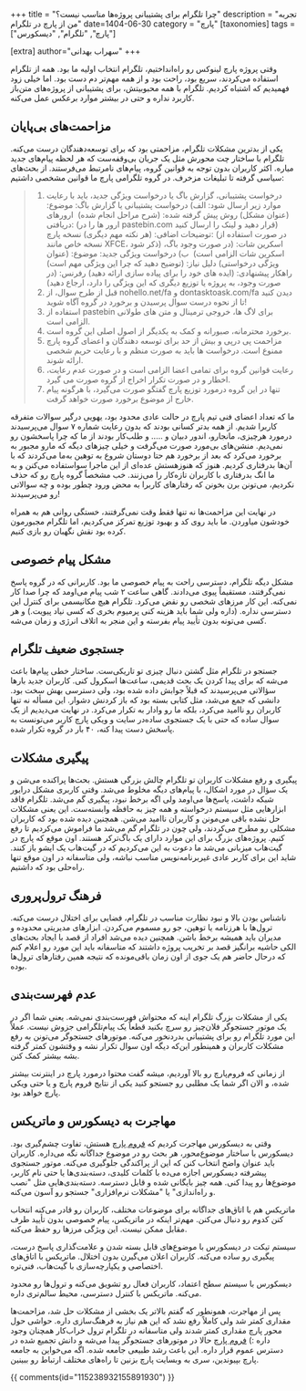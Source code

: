 +++
title = "چرا تلگرام برای پشتیبانی پروژه‌ها مناسب نیست؟"
description = "تجربه من از پارچ در تلگرام"
date=1404-06-30
category = "پارچ"
[taxonomies]
tags = ["پارچ", "تلگرام", "دیسکورس"]

[extra]
author="سهراب بهدانی"
+++


وقتی پروژه پارچ لینوکس رو راه‌انداختیم، تلگرام انتخاب اولیه ما بود. همه از تلگرام استفاده می‌کردند، سریع بود، راحت بود و از همه مهم‌تر دم دست بود.
اما خیلی زود فهمیدیم که اشتباه کردیم. تلگرام با همه محبوبیتش، برای پشتیبانی از پروژه‌های متن‌باز کاربرد نداره و حتی در بیشتر موارد برعکس عمل می‌کنه.

<!-- more -->

## مزاحمت‌های بی‌پایان

یکی از بدترین مشکلات تلگرام، مزاحمتی بود که برای توسعه‌دهندگان درست می‌کنه. تلگرام با ساختار چت محورش مثل یک جریان بی‌وقفه‌ست که هر لحظه پیام‌های جدید میاره. اکثر کاربران بدون توجه به قوانین گروه، پیام‌های نامرتبط می‌فرستند. از بحث‌های سیاسی گرفته تا تبلیغات مزخرف.
در گروه تلگرامی پارچ ما قوانین مشخصی داشتیم:

>1. درخواست پشتیبانی، گزارش باگ یا درخواست ویژگی جدید، باید با رعایت موارد زیر ارسال شود:
الف) درخواست پشتیبانی یا گزارش باگ:
موضوع: (عنوان مشکل)
روش پیش گرفته شده: (شرح مراحل انجام شده)  
ارورهای دریافتی: (ارور ها را در pastebin.com قرار دهید و لینک را ارسال کنید)
توضیحات اضافی: (هر نکته مهم دیگری)
نسخه پارچ: (در صورت استفاده از نسخه خاص مانند XFCE، ذکر شود)
اسکرین شات: (در صورت وجود باگ، اسکرین شات الزامی است)  
ب) درخواست ویژگی جدید:
موضوع: (عنوان ویژگی درخواستی)
دلیل نیاز: (توضیح دهید که چرا این ویژگی مهم است)
راهکار پیشنهادی: (ایده های خود را برای پیاده سازی ارائه دهید)
رفرنس: (در صورت وجود، به پروژه یا توزیع دیگری که این ویژگی را دارد، ارجاع دهید)
>2. قبل از طرح سوال، از nohello.net/fa و dontasktoask.com/fa دیدن کنید تا از نحوه درست سوال پرسیدن و برخورد در گروه آگاه شوید!
>3. استفاده از pastebin برای لاگ ها، خروجی ترمینال و متن های طولانی الزامی است.
>4. برخورد محترمانه، صبورانه و کمک به یکدیگر از اصول اصلی این گروه است.
>5. مزاحمت پی درپی و بیش از حد برای توسعه دهندگان و اعضای گروه پارچ ممنوع است. درخواست ها باید به صورت منظم و با رعایت حریم شخصی ارائه شوند.
>6. رعایت قوانین گروه برای تمامی اعضا الزامی است و در صورت عدم رعایت، اخطار و در صورت تکرار اخراج از گروه صورت می گیرد. 
>7. تنها در این گروه درمورد توزیع پارچ گفتگو صورت می‌گیرد، با هرگونه پیام خارج از موضوع برخورد صورت خواهد گرفت.


ما که تعداد اعضای فنی تیم پارچ در حالت عادی محدود بود، یهویی درگیر سوالات متفرقه کاربرا شدیم. از همه بدتر کسانی بودند که بدون رعایت شماره ۷ سوال می‌پرسیدند درمورد هرچیزی، مانجارو، اندور دبیان و ..... و طلب‌کار بودند از ما که چرا پاسخشون رو نمی‌دیم. منشن‌های بی‌مورد صورت می‌گرفت و خیلی چیزهای دیگه که مارو مجبور به برخورد می‌کرد که بعد از برخورد هم حتا دوستان شروع به توهین به‌ما می‌کردند که با آن‌ها بدرفتاری کردیم. هنوز که هنوزهستش عده‌ای از این ماجرا سواستفاده می‌کنن و به ما انگ بدرفتاری با کاربران تازه‌کار را می‌زنند. خب مشخصاً گروه پارچ رو که حذف نکردیم، می‌تونن برن بخونن که رفتارهای کاربرا به محض ورود چطور بوده و چه سوالاتی رو می‌پرسیدند!

در نهایت این مزاحمت‌ها نه تنها فقط وقت نمی‌گرفتند، خستگی روانی هم به همراه خودشون میاوردن. ما باید روی کد و بهبود توزیع تمرکز می‌کردیم، اما تلگرام مجبورمون کرده بود نقش نگهبان رو بازی کنیم.

## مشکل پیام خصوصی

مشکل دیگه تلگرام، دسترسی راحت به پیام خصوصی ما بود. کاربرانی که در گروه پاسخ نمی‌گرفتند، مستقیماً پیوی می‌دادند. گاهی ساعت ۲ شب پیام می‌اومد که چرا صدا کار نمی‌کنه.
این کار مرزهای شخصی رو نقض می‌کرد. تلگرام هیچ مکانیسمی برای کنترل این دسترسی نداره. (داره ولی شما باید هزینه کنی پرمیوم بخری که کسی نیاد پیویت.) و هر کسی می‌تونه بدون تأیید پیام بفرسته و این منجر به اتلاف انرژی و زمان می‌شه.

## جستجوی ضعیف تلگرام

جستجو در تلگرام مثل گشتن دنبال چیزی تو تاریکی‌ست. ساختار خطی پیام‌ها باعث می‌شه که برای پیدا کردن یک بحث قدیمی، ساعت‌ها اسکرول کنی. کاربران جدید بارها سؤالاتی می‌پرسیدند که قبلاً جوابش داده شده بود، ولی دسترسی بهش سخت بود.
دانشی که جمع می‌شد، مثل کتابی بسته بود که باز کردنش دشوار. این مسأله نه تنها کاربران رو ناامید می‌کرد، بلکه ما رو وادار به تکرار می‌کرد. در نهایت می‌دیدیم از یک سوال ساده که حتی با یک جستجوی ساده‌در سایت و ویکی پارچ کاربر می‌تونست به پاسخش دست پیدا کنه، ۴۰ بار در گروه تکرار شده.



## پیگیری مشکلات

پیگیری و رفع مشکلات کاربران تو تلگرام چالش بزرگی هستش. بحث‌ها پراکنده می‌شن و یک سؤال در مورد اشکال، با پیام‌های دیگه مخلوط می‌شد. وقتی کاربری مشکل درایور شبکه داشت، پاسخ‌ها می‌اومد ولی اگه برخط نبود، پیگیری گم می‌شد.
تلگرام فاقد ابزارهایی مثل سیستم درخواسته و همه چیز به حافظه وابسته‌ست. این یعنی مشکلات حل نشده باقی می‌مونن و کاربران ناامید می‌شن. 
همچنین دیده شده بود که کاربران مشکلی رو مطرح می‌کردند، ولی چون در تلگرام گم می‌شد ما فراموش می‌کردیم تا رفع کنیم. پروژه‌های بزرگ برای این موارد دارای یک باگ‌ترکر هستند. اون موقع که پارچ در گیت‌هاب میزبانی می‌شد ما دعوت به این می‌کردیم که در گیت‌هاب یک ایشو باز کنند. شاید این برای کاربر عادی غیربرنامه‌نویس مناسب نباشه، ولی متاسفانه در اون موقع تنها راه‌حلی بود که داشتیم.

## فرهنگ ترول‌پروری

ناشناس بودن بالا و نبود نظارت مناسب در تلگرام، فضایی برای اختلال درست می‌کنه. ترول‌ها با هرزنامه یا توهین، جو رو مسموم می‌کردن. ابزارهای مدیریتی محدوده و مدیران باید همیشه برخط باشن. همچنین دیده می‌شد افراد از قصد با ایجاد بحث‌های الکی حاشیه برانگیز قصد بر تخریب پروژه داشتند که متاسفانه باید این مورد رو اعلام کنم که درحال حاضر هم یک جوی از اون زمان باقی‌مونده که نتیجه همین رفتارهای ترول‌ها بوده.

## عدم فهرست‌بندی

یکی از مشکلات بزرگ تلگرام اینه که محتواش فهرست‌بندی نمی‌شه. یعنی شما اگر در یک موتور جستجوگر فلان‌چیز رو سرچ بکنید قطعاً یک پیام‌تلگرامی جزوش نیست. عملاً این مورد تلگرام رو برای پشتیبانی بدردنخور می‌کنه. موتورهای جستجوگر می‌تونن به رفع مشکلات کاربران و همینطور این‌که دیگه اون سوال تکرار نشه و وقتشون کمتر گرفته بشه بیشتر کمک کنن.

از زمانی که فروم‌پارچ رو بالا آوردیم، میشه گفت محتوا درمورد پارچ در اینترنت بیشتر شده، و الان اگر شما یک مطلبی رو جستجو کنید یکی از نتایج فروم پارچ و یا حتی ویکی پارچ خواهد بود.

## مهاجرت به دیسکورس و ماتریکس

وقتی به دیسکورس مهاجرت کردیم که [فروم پارچ](https://forum.parchlinux.com) هستش، تفاوت چشم‌گیری بود. دیسکورس با ساختار موضوع‌محور، هر بحث رو در موضوع جداگانه نگه می‌داره. کاربران باید عنوان واضح انتخاب کنن که این از پراکندگی جلوگیری می‌کنه.
موتور جستجوی پیشرفته دیسکورس اجازه می‌ده با کلمات کلیدی، دسته‌بندی‌ها یا حتی نام کاربر، موضوع‌ها رو پیدا کنی. همه چیز بایگانی شده و قابل دسترسه. دسته‌بندی‌هایی مثل "نصب و راه‌اندازی" یا "مشکلات نرم‌افزاری" جستجو رو آسون می‌کنه.

ماتریکس هم با اتاق‌های جداگانه برای موضوعات مختلف، کاربران رو قادر می‌کنه انتخاب کنن کدوم رو دنبال می‌کنن. مهم‌تر اینکه در ماتریکس، پیام خصوصی بدون تأیید طرف مقابل ممکن نیست. این ویژگی مرزها رو حفظ می‌کنه.

سیستم تیکت در دیسکورس با موضوع‌های قابل بسته شدن و علامت‌گذاری پاسخ درست، پیگیری رو ساده می‌کنه. کاربران اعلان می‌گیرن بدون اختلال. ماتریکس با اتاق‌های اختصاصی و یکپارچه‌سازی با گیت‌هاب، فنی‌تره.

دیسکورس با سیستم سطح اعتماد، کاربران فعال رو تشویق می‌کنه و ترول‌ها رو محدود می‌کنه. ماتریکس با کنترل دسترسی، محیط سالم‌تری داره.

پس از مهاجرت، همونطور که گفتم بالاتر یک بخشی از مشکلات حل شد، مزاحمت‌ها مقداری کمتر شد ولی کاملاً رفع نشد که این هم نیاز به فرهنگ‌سازی داره. حواشی حول محور پارچ مقداری کمتر شدند ولی متاسفانه در تلگرام ترول خراب‌کار همچنان وجود داره :) 
[فروم پارچ](https://forum.parchlinux.com) حالا در موتورهای جستجوگر پیدا می‌شه و دانش تجمیع شده در دسترس عموم قرار داره. این باعث رشد طبیعی جامعه شده.
اگه می‌خواین به جامعه پارچ بپیوندین، سری به وبسایت پارچ بزنین تا راه‌های مختلف ارتباط رو ببینین.


<div>
<meta name="fediverse:creator" content="@sohrab@bsd.cafe">
</div>
{{ comments(id="115238932155891930") }}
